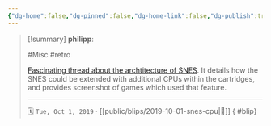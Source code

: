 ```yaml
---
{"dg-home":false,"dg-pinned":false,"dg-home-link":false,"dg-publish":true,"tags":["dgblip"],"created-date":"2019-10-01T00:00:00","disabled rules":["yaml-title","yaml-title-alias","file-name-heading"],"title":"philipp @ 2019-10-01","dg-permalink":"2019/10/01/snes-cpu/","updated-date":"2025-04-30T22:27:35","dg-path":"blips/2019-10-01-snes-cpu.md","permalink":"/2019/10/01/snes-cpu/","dgPassFrontmatter":true}
---
```


> [!summary] **philipp**:
>
> #Misc #retro
>
> [Fascinating thread about the archtitecture of SNES](https://mobile.twitter.com/foone/status/1177644211790729216). It details how the SNES could be extended with additional CPUs within the cartridges, and provides screenshot of games which used that feature.
> - - -
>
> 🗓️ `Tue, Oct 1, 2019` · [[public/blips/2019-10-01-snes-cpu\|🔗]]
{ #blip}

